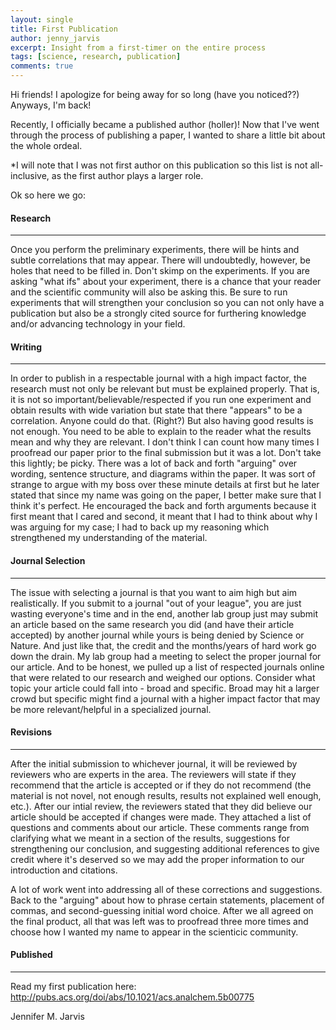 ```yaml
---
layout: single
title: First Publication
author: jenny_jarvis
excerpt: Insight from a first-timer on the entire process
tags: [science, research, publication]
comments: true
---
```

Hi friends! I apologize for being away for so long (have you noticed??) Anyways, I'm back!

Recently, I officially became a published author (holler)! Now that I've went through the process of publishing a paper, I wanted to share a little bit about the whole ordeal.

*I will note that I was not first author on this publication so this list is not all-inclusive, as the first author plays a larger role.

Ok so here we go:

#### Research ####
--------------
Once you perform the preliminary experiments, there will be hints and subtle correlations that may appear. There will undoubtedly, however, be holes that need to be filled in. Don't skimp on the experiments. If you are asking "what ifs" about your experiment, there is a chance that your reader and the scientific community will also be asking this. Be sure to run experiments that will strengthen your conclusion so you can not only have a publication but also be a strongly cited source for furthering knowledge and/or advancing technology in your field. 

#### Writing ####
--------------
In order to publish in a respectable journal with a high impact factor, the research must not only be relevant but must be explained properly. That is, it is not so important/believable/respected if you run one experiment and obtain results with wide variation but state that there "appears" to be a correlation. Anyone could do that. (Right?) But also having good results is not enough. You need to be able to explain to the reader what the results mean and why they are relevant.
I don't think I can count how many times I proofread our paper prior to the final submission but it was a lot. Don't take this lightly; be picky. There was a lot of back and forth "arguing" over wording, sentence structure, and diagrams within the paper. It was sort of strange to argue with my boss over these minute details at first but he later stated that since my name was going on the paper, I better make sure that I think it's perfect. He encouraged the back and forth arguments because it first meant that I cared and second, it meant that I had to think about why I was arguing for my case; I had to back up my reasoning which strengthened my understanding of the material.

#### Journal Selection ####
--------------
The issue with selecting a journal is that you want to aim high but aim realistically. If you submit to a journal "out of your league", you are just wasting everyone's time and in the end, another lab group just may submit an article based on the same research you did (and have their article accepted) by another journal while yours is being denied by Science or Nature. And just like that, the credit and the months/years of hard work go down the drain. My lab group had a meeting to select the proper journal for our article. And to be honest, we pulled up a list of respected journals online that were related to our research and weighed our options.
Consider what topic your article could fall into - broad and specific. Broad may hit a larger crowd but specific might find a journal with a higher impact factor that may be more relevant/helpful in a specialized journal. 

#### Revisions ####
--------------
After the initial submission to whichever journal, it will be reviewed by reviewers who are experts in the area. The reviewers will state if they recommend that the article is accepted or if they do not recommend (the material is not novel, not enough results, results not explained well enough, etc.). After our intial review, the reviewers stated that they did believe our article should be accepted if changes were made. They attached a list of questions and comments about our article. These comments range from clarifying what we meant in a section of the results, suggestions for strengthening our conclusion, and suggesting additional references to give credit where it's deserved so we may add the proper information to our introduction and citations.

A lot of work went into addressing all of these corrections and suggestions. Back to the "arguing" about how to phrase certain statements, placement of commas, and second-guessing initial word choice. After we all agreed on the final product, all that was left was to proofread three more times and choose how I wanted my name to appear in the scienticic community.

#### Published ####
--------------
Read my first publication here:
http://pubs.acs.org/doi/abs/10.1021/acs.analchem.5b00775

Jennifer M. Jarvis

